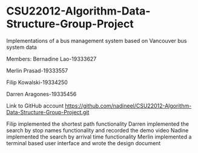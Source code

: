 # CSU22012-Algorithm-Data-Structure-Group-Project
Implementations of a bus management system based on Vancouver bus system data

Members:
Bernadine Lao-19333627

Merlin Prasad-19333557

Filip Kowalski-19334250

Darren Aragones-19335456

Link to GitHub account
https://github.com/nadineel/CSU22012-Algorithm-Data-Structure-Group-Project.git

Filip implemented the shortest path functionality
Darren implemented the search by stop names functionality and recorded the demo video
Nadine implemented the search by arrival time functionality
Merlin implemented a terminal based user interface and wrote the design document





